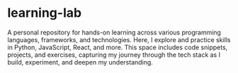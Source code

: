 # learning-lab
 A personal repository for hands-on learning across various programming languages, frameworks, and technologies. Here, I explore and practice skills in Python, JavaScript, React, and more. This space includes code snippets, projects, and exercises, capturing my journey through the tech stack as I build, experiment, and deepen my understanding.
